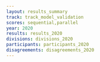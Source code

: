 ```yaml
---
layout: results_summary
track: track_model_validation
scores: sequential,parallel
year: 2020
results: results_2020
divisions: divisions_2020
participants: participants_2020
disagreements: disagreements_2020
---
```

